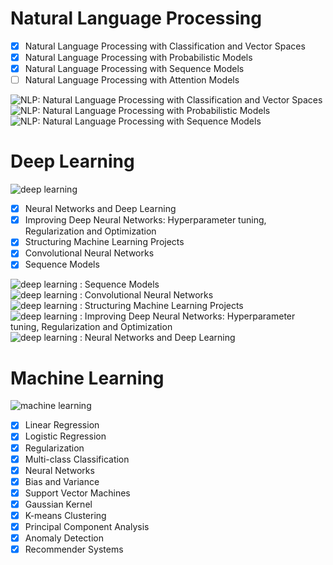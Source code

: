 
# Natural Language Processing
+ [x] Natural Language Processing with Classification and Vector Spaces
+ [x] Natural Language Processing with Probabilistic Models
+ [x] Natural Language Processing with Sequence Models
+ [ ] Natural Language Processing with Attention Models

![NLP: Natural Language Processing with Classification and Vector Spaces](certification/nlp-1.png)
![NLP: Natural Language Processing with Probabilistic Models](certification/nlp-2.png)
![NLP: Natural Language Processing with Sequence Models](certification/nlp-3.png)

# Deep Learning
![deep learning](./certification/deep_learning.png)

+ [x] Neural Networks and Deep Learning
+ [x] Improving Deep Neural Networks: Hyperparameter tuning, Regularization and Optimization
+ [x] Structuring Machine Learning Projects
+ [x] Convolutional Neural Networks
+ [x] Sequence Models

![deep learning : Sequence Models](./certification/deeplearning.ai-5.png)
![deep learning : Convolutional Neural Networks](./certification/deeplearning.ai-4.png)
![deep learning : Structuring Machine Learning Projects](./certification/deeplearning.ai-3.png)
![deep learning : Improving Deep Neural Networks: Hyperparameter tuning, Regularization and Optimization](./certification/deeplearning.ai-2.png)
![deep learning : Neural Networks and Deep Learning](./certification/deeplearning.ai-1.png)

# Machine Learning

![machine learning](./certification/machine_learning.png)

+ [x] Linear Regression
+ [x] Logistic Regression
+ [x] Regularization
+ [x] Multi-class Classification
+ [x] Neural Networks
+ [x] Bias and Variance
+ [x] Support Vector Machines
+ [x] Gaussian Kernel
+ [x] K-means Clustering
+ [x] Principal Component Analysis
+ [x] Anomaly Detection
+ [x] Recommender Systems
